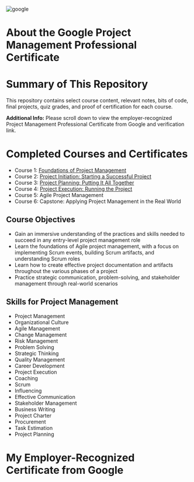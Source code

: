 ![google](https://github.com/user-attachments/assets/170d8832-e565-4e36-8457-27a612500977)
# About the Google Project Management Professional Certificate
# Summary of This Repository
This repository contains select course content, relevant notes, bits of code, final projects, quiz grades, and proof of certification for each course.

**Additional Info:** Please scroll down to view the employer-recognized Project Management Professional Certificate from Google and verification link.
# Completed Courses and Certificates
- Course 1: [Foundations of Project Management](https://github.com/KailaniBailey/Google-Project-Management-Professional-Certificate/tree/main/Course%201:%20Foundations%20of%20Project%20Management)
- Course 2: [Project Initiation: Starting a Successful Project](https://github.com/KailaniBailey/Google-Project-Management-Professional-Certificate/tree/main/Course%202:%20Project%20Initiation:%20Starting%20a%20Successful%20Project)
- Course 3: [Project Planning: Putting It All Together](https://github.com/KailaniBailey/Google-Project-Management-Professional-Certificate/tree/main/Course%203:%20Project%20Planning:%20Putting%20It%20All%20Together)
- Course 4: [Project Execution: Running the Project](https://github.com/KailaniBailey/Google-Project-Management-Professional-Certificate/tree/main/Course%204:%20Project%20Execution:%20Running%20the%20Project)
- Course 5: Agile Project Management
- Course 6: Capstone: Applying Project Management in the Real World
## Course Objectives
- Gain an immersive understanding of the practices and skills needed to succeed in any entry-level project management role
- Learn the foundations of Agile project management, with a focus on implementing Scrum events, building Scrum artifacts, and understanding Scrum roles
- Learn how to create effective project documentation and artifacts throughout the various phases of a project
- Practice strategic communication, problem-solving, and stakeholder management through real-world scenarios
## Skills for Project Management
- Project Management
- Organizational Culture
- Agile Management
- Change Management
- Risk Management
- Problem Solving
- Strategic Thinking
- Quality Management
- Career Development
- Project Execution
- Coaching
- Scrum
- Influencing
- Effective Communication
- Stakeholder Management
- Business Writing
- Project Charter
- Procurement
- Task Estimation
- Project Planning
# My Employer-Recognized Certificate from Google
